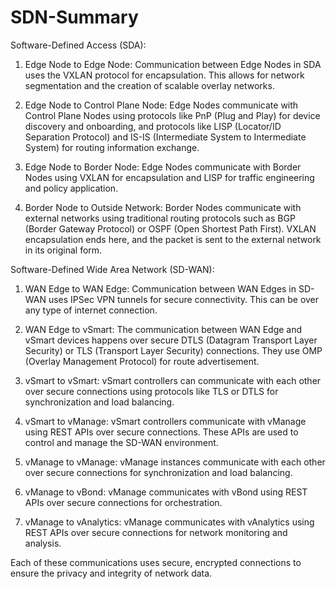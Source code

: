 # SDN-Summary

Software-Defined Access (SDA):

1. Edge Node to Edge Node: Communication between Edge Nodes in SDA uses the VXLAN protocol for encapsulation. This allows for network segmentation and the creation of scalable overlay networks.

2. Edge Node to Control Plane Node: Edge Nodes communicate with Control Plane Nodes using protocols like PnP (Plug and Play) for device discovery and onboarding, and protocols like LISP (Locator/ID Separation Protocol) and IS-IS (Intermediate System to Intermediate System) for routing information exchange.

3. Edge Node to Border Node: Edge Nodes communicate with Border Nodes using VXLAN for encapsulation and LISP for traffic engineering and policy application.

4. Border Node to Outside Network: Border Nodes communicate with external networks using traditional routing protocols such as BGP (Border Gateway Protocol) or OSPF (Open Shortest Path First). VXLAN encapsulation ends here, and the packet is sent to the external network in its original form.

Software-Defined Wide Area Network (SD-WAN):

1. WAN Edge to WAN Edge: Communication between WAN Edges in SD-WAN uses IPSec VPN tunnels for secure connectivity. This can be over any type of internet connection.

2. WAN Edge to vSmart: The communication between WAN Edge and vSmart devices happens over secure DTLS (Datagram Transport Layer Security) or TLS (Transport Layer Security) connections. They use OMP (Overlay Management Protocol) for route advertisement.

3. vSmart to vSmart: vSmart controllers can communicate with each other over secure connections using protocols like TLS or DTLS for synchronization and load balancing.

4. vSmart to vManage: vSmart controllers communicate with vManage using REST APIs over secure connections. These APIs are used to control and manage the SD-WAN environment.

5. vManage to vManage: vManage instances communicate with each other over secure connections for synchronization and load balancing.

6. vManage to vBond: vManage communicates with vBond using REST APIs over secure connections for orchestration.

7. vManage to vAnalytics: vManage communicates with vAnalytics using REST APIs over secure connections for network monitoring and analysis.

Each of these communications uses secure, encrypted connections to ensure the privacy and integrity of network data.
